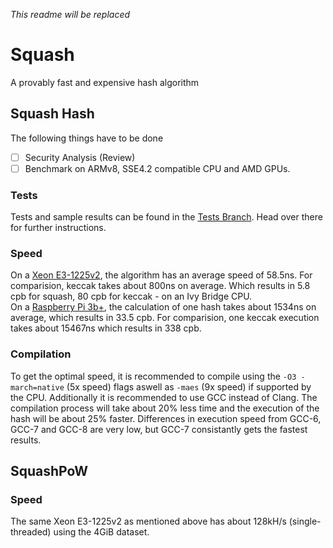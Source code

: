 *This readme will be replaced*

# Squash
A provably fast and expensive hash algorithm</br>

## Squash Hash
The following things have to be done
- [ ] Security Analysis (Review)
- [ ] Benchmark on ARMv8, SSE4.2 compatible CPU and AMD GPUs.

### Tests
Tests and sample results can be found in the [Tests Branch](https://github.com/ClashLuke/Squash-Hash/tree/tests). Head over there for further instructions.

### Speed
On a [Xeon E3-1225v2](https://ark.intel.com/content/www/us/en/ark/products/65733/intel-xeon-processor-e3-1225-v2-8m-cache-3-20-ghz.html), the algorithm has an average speed of 58.5ns. For comparision, keccak takes about 800ns on average. Which results in 5.8 cpb for squash, 80 cpb for keccak - on an Ivy Bridge CPU.<br>
On a [Raspberry Pi 3b+](https://www.raspberrypi.org/magpi/raspberry-pi-specs-benchmarks/), the calculation of one hash takes about 1534ns on average, which results in 33.5 cpb. For comparision, one keccak execution takes about 15467ns which results in 338 cpb.

### Compilation
To get the optimal speed, it is recommended to compile using the `-O3 -march=native` (5x speed) flags aswell as `-maes` (9x speed) if supported by the CPU. Additionally it is recommended to use GCC instead of Clang. The compilation process will take about 20% less time and the execution of the hash will be about 25% faster. Differences in execution speed from GCC-6, GCC-7 and GCC-8 are very low, but GCC-7 consistantly gets the fastest results.

## SquashPoW

### Speed
The same Xeon E3-1225v2 as mentioned above has about 128kH/s (single-threaded) using the 4GiB dataset.



